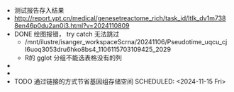 - 测试报告存入结果
- http://report.ypt.cn/medical/genesetreactome_rich/task_id/ltlk_dv1m7388en46p0du2an0i3.html?v=2024110809
- DONE 绘图报错， try catch 无法跳过
	- /mnt/ilustre/isanger_workspaceScrna/20241106/Pseudotime_uqcu_cjl6uoq3053dru6hko8bs4_1106115703109425_2029
	- R的 gglot 分组不能选表格没有的列
-
-
- TODO 通过链接的方式节省基因组存储空间
  SCHEDULED: <2024-11-15 Fri>